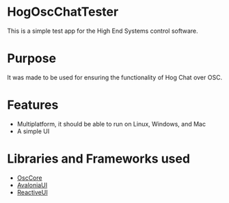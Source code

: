 # HogOscChatTester
This is a simple test app for the High End Systems control software.

# Purpose
It was made to be used for ensuring the functionality of Hog Chat over OSC.

# Features
- Multiplatform, it should be able to run on Linux, Windows, and Mac
- A simple UI

# Libraries and Frameworks used
- [OscCore](https://github.com/stella3d/OscCore)
- [AvaloniaUI](https://github.com/AvaloniaUI/Avalonia)
- [ReactiveUI](https://github.com/AvaloniaUI/Avalonia)